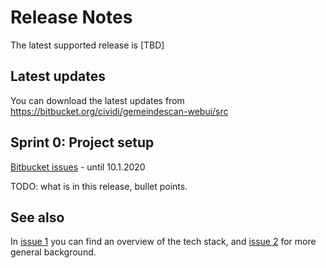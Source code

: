 # Release Notes

The latest supported release is [TBD]

## Latest updates

You can download the latest updates from https://bitbucket.org/cividi/gemeindescan-webui/src

## Sprint 0: Project setup

[Bitbucket issues](https://bitbucket.org/cividi/gemeindescan-webui/issues?status=new&status=open&milestone=Sprint%200%3A%20Project%20setup) - until 10.1.2020

TODO: what is in this release, bullet points.

## See also

In [issue 1](https://bitbucket.org/cividi/gemeindescan-webui/issues/1) you can find an overview of the tech stack, and [issue 2](https://bitbucket.org/cividi/gemeindescan-webui/issues/1) for more general background.
